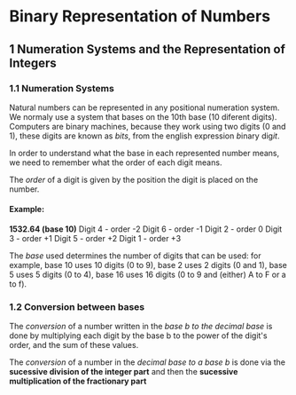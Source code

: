 # Binary Representation of Numbers

## 1 Numeration Systems and the Representation of Integers

### 1.1 Numeration Systems 

Natural numbers can be represented in any positional numeration system. We normaly use a system that bases on the 10th base (10 diferent digits). Computers are binary machines, because they work using two digits (0 and 1), these digits are known as *bits*, from the english expression *b*inary dig*it*.

In order to understand what the base in each represented number means, we need to remember what the order of each digit means.

The *order* of a digit is given by the position the digit is placed on the number.

#### Example: 
**1532.64 (base 10)**
    Digit 4 - order -2
    Digit 6 - order -1
    Digit 2 - order 0
    Digit 3 - order +1
    Digit 5 - order +2
    Digit 1 - order +3

The *base* used determines the number of digits that can be used: for example, base 10 uses 10 digits (0 to 9), base 2 uses 2 digits (0 and 1), base 5 uses 5 digits (0 to 4), base 16 uses 16 digits (0 to 9 and (either) A to F or a to f).

### 1.2 Conversion between bases

The *conversion* of a number written in the *base b to the decimal base* is done by multiplying each digit by the base b to the power of the digit's order, and the sum of these values.

The *conversion* of a number in the *decimal base to a base b* is done via the **sucessive division of the integer part** and then the **sucessive multiplication of the fractionary part**
